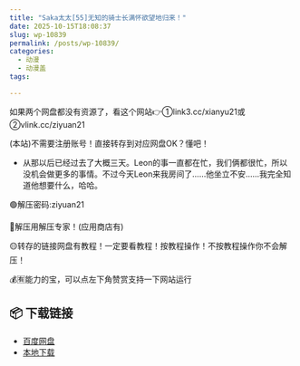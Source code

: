 ```yaml
---
title: "Saka太太[55]无知的骑士长满怀欲望地归来！"
date: 2025-10-15T18:08:37
slug: wp-10839
permalink: /posts/wp-10839/
categories:
  - 动漫
  - 动漫盖
tags:

---
```


如果两个网盘都没有资源了，看这个网站👉①link3.cc/xianyu21或②vlink.cc/ziyuan21

(本站)不需要注册账号！直接转存到对应网盘OK？懂吧！

*   从那以后已经过去了大概三天。Leon的事一直都在忙，我们俩都很忙，所以没机会做更多的事情。不过今天Leon来我房间了……他坐立不安……我完全知道他想要什么，哈哈。

🟢解压密码:ziyuan21

🔵解压用解压专家！(应用商店有)

🟡转存的链接网盘有教程！一定要看教程！按教程操作！不按教程操作你不会解压！

💰🈶能力的宝，可以点左下角赞赏支持一下网站运行

## 📦 下载链接
- [百度网盘](https://blziyuan21.com/pay-download/10839?key=d362de72c2&down_id=0)
- [本地下载](https://blziyuan21.com/pay-download/10839?key=d362de72c2&down_id=1)


